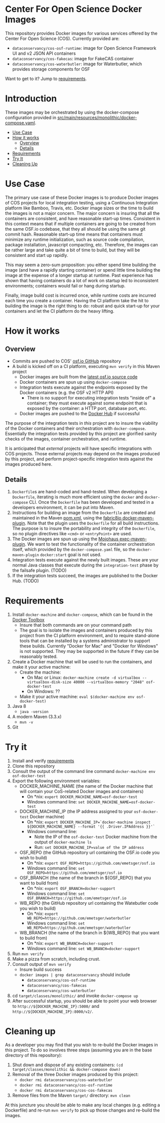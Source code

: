 # Center For Open Science Docker Images

This repository provides Docker images for various services offered by the Center For Open Science (COS).  Currently provided are:

* `dataconservancy/cos-osf-runtime`: image for Open Science Framework UI and v2 JSON API containers
* `dataconservancy/cos-fakecas`: image for FakeCAS container
* `dataconservancy/cos-waterbutler`: image for Waterbutler, which provides storage components for OSF

Want to get to it?  Jump to [requirements](#requirements).

# Introduction

These images may be orchestrated by using the docker-compose configuration provided in [src/main/resources/monolithic/docker-compose.yaml](src/main/resources/monolithic/docker-compose.yaml).


* [Use Case](#use-case)
* [How it works](#how-it-works)
    * [Overview](#overview)
    * [Details](#details)
* [Requirements](#requirements)
* [Try It](#try-it)
* [Cleaning Up](#cleaning-up)

# Use Case

The primary use case of these Docker images is to produce Docker images of COS projects for local integration testing, using a Continuous Integration platform like Bamboo, Travis, etc.  Docker image sizes or the time to build the images is not a major concern.  The major concern is insuring that all the containers are consistent, and have reasonable start-up times.  Consistent in this context means that if multiple containers are going to be created from the same OSF.io codebase, that they all should be using the same git commit hash.  Reasonable start-up time means that containers must minimize any runtime initialization, such as source code compilation, package installation, javascript compacting, etc.  Therefore, the images can be rather large and take quite a bit of time to build, but they will be consistent and start up rapidly.  

This may seem a zero-sum proposition: you either spend time building the image (and have a rapidly starting container) or spend little time building the image at the expense of a longer startup at runtime.  Past experience has shown that having containers do a lot of work on startup led to inconsistent environments; containers would fail or hang during startup.  

Finally, image build cost is incurred once, while runtime costs are incurred each time you create a container.  Having the CI platform take the hit to building the image is the right thing to do: robust and quick start-up for your containers and let the CI platform do the heavy lifting.   

# How it works

## Overview

* Commits are pushed to COS' [osf.io GitHub](https://github.com/CenterForOpenScience/osf.io) repository
* A build is kicked off on a CI platform, executing `mvn verify` in this Maven project
    * Docker images are built from the [latest osf.io source code](https://github.com/CenterForOpenScience/osf.io)
    * Docker containers are spun up using `docker-compose`
    * Integration tests execute against the endpoints exposed by the Docker containers (e.g. the OSF v2 HTTP API)
        * There is no support for executing integration tests "inside of" a container; they must execute against some endpoint that is exposed by the container: a HTTP port, database port, etc.
    * Docker images are pushed to the [Docker Hub](http://hub.docker.com/u/dataconservancy) if successful

The purpose of the integration tests in _this_ project are to insure the viability of the Docker containers and their orchestration with `docker-compose`.  Essentially the integration tests provided by this project are glorified sanity checks of the images, container orchestration, and runtime.

It is anticipated that _external_ projects will have specific integrations with COS projects.  Those external projects may depend on the images produced by this project, and perform project-specific integration tests against the images produced here.

## Details

1. `Dockerfile`s are hand-coded and hand-tested.  When developing a `Dockerfile`, iterating is much more efficient using the `docker` and `docker-compose` CLI.  Once the `Dockerfile` has been developed and tested in a developers environment, it can be put into Maven.
1. Instructions for building an image from the `Dockerfile` are created and maintained in the Maven [pom.xml](pom.xml), using the [fabric8io docker-maven-plugin](https://github.com/fabric8io/docker-maven-plugin).  Note that the plugin uses the `Dockerfile` for all build instructions.  The purpose is to insure the portability and integrity of the `Dockerfile`, so no plugin directives like `<cmd>` or `<entryPoint>` are used.
1. The Docker images are spun up using the [Mojohaus exec-maven-plugin](http://www.mojohaus.org/exec-maven-plugin/).  We want to test the functionality of the container orchestration itself, which provided by the `docker-compose.yaml` file, so the `docker-maven-plugin` `docker:start` goal is not used.
1. Integration tests execute against the newly built images. These are your normal Java classes that execute during the `integration-test` phase by the failsafe plugin.  (TODO)
1. If the integration tests succeed, the images are published to the Docker Hub. (TODO)

# Requirements

1. Install `docker-machine` and `docker-compose`, which can be found in the [Docker Toolbox](https://www.docker.com/products/docker-toolbox)
    * Insure that both commands are on your command path
    * The goal is to isolate the images and containers produced by this project from the CI platform environment, and to require stand-alone tools that can be installed by a systems administrator to support these builds.  Currently "Docker for Mac" and "Docker for Windows" is not supported.  They may be supported in the future if they can be reasonably tested.
1. Create a Docker machine that will be used to run the containers, and make it your active machine:
    * Create the machine:
        * On Mac or Linux: `docker-machine create -d virtualbox --virtualbox-disk-size 40000 --virtualbox-memory "2048" osf-docker-test`
        * On Windows: ??
    * Make it your active machine: `eval $(docker-machine env osf-docker-test)`
1. Java 8
    * `java -version`
1. A modern Maven (3.3.x)
    * `mvn -v`
1. Git    

# Try it

1. Install and verify [requirements](#requirements)
1. Clone this repository
1. Consult the output of the command line command `docker-machine env osf-docker-test`
1. Export the following environment variables:
    * DOCKER_MACHINE_NAME (the name of the Docker machine that will contain your CoS-related Docker images and containers)
        * On \*nix: `export DOCKER_MACHINE_NAME=osf-docker-test`
        * Windows command line: `set DOCKER_MACHINE_NAME=osf-docker-test`
    * DOCKER_MACHINE_IP (the IP address assigned to your `osf-docker-test` Docker machine)    
        * On \*nix: <code>export DOCKER_MACHINE_IP=\`docker-machine inspect ${DOCKER_MACHINE_NAME} --format '{{ .Driver.IPAddress }}'\`</code>
        * Windows command line:
            * Note the IP of the `osf-docker-test` Docker machine from the output of `docker-machine ls`
            * Run: `set DOCKER_MACHINE_IP=value of the IP address`
    * OSF_REPO (the GitHub repository url containing the OSF.io code you wish to build)
        * On \*nix: `export OSF_REPO=https://github.com/emetsger/osf.io`
        * Windows command line: `set OSF_REPO=https://github.com/emetsger/osf.io`       
    * OSF_BRANCH (the name of the branch in ${OSF_REPO} that you want to build from)
        * On \*nix: `export OSF_BRANCH=docker-support`
        * Windows command line: `set OSF_BRANCH=https://github.com/emetsger/osf.io`
    * WB_REPO (the GitHub repository url containing the Watebutler code you wish to build)
        * On \*nix: `export WB_REPO=https://github.com/emetsger/waterbutler`
        * Windows command line: `set WB_REPO=https://github.com/emetsger/waterbutler`
    * WB_BRANCH (the name of the branch in ${WB_REPO} that you want to build from)
        * On \*nix: `export WB_BRANCH=docker-support`
        * Windows command line: `set WB_BRANCH=docker-support`
1. Run `mvn verify`
1. Make a pizza from scratch, including crust.
1. Consult output of `mvn verify`
    * Insure build success
    * `docker images | grep dataconservancy` should include
        * `dataconservancy/cos-osf-runtime`
        * `dataconservancy/cos-fakecas`
        * `dataconservancy/cos-waterbutler`
1. cd `target/classes/monolithic/` and invoke `docker-compose up`
1. After successful startup, you should be able to point your web browser to `http://${DOCKER_MACHINE_IP}:5000/` and `http://${DOCKER_MACHINE_IP}:8000/v2/`.

# Cleaning up

As a developer you may find that you wish to re-build the Docker images in this project.  To do so involves three steps (assuming you are in the base directory of this repository):

1. Shut down and dispose of any existing containers: `(cd target/classes/monolithic && docker-compose down)`
1. Removal of the three Docker images produced by this project:
    * `docker rmi dataconservancy/cos-waterbutler`
    * `docker rmi dataconservancy/cos-osf-runtime`
    * `docker rmi dataconservancy/cos-cos-fakecas`
1. Remove files from the Maven `target/` directory: `mvn clean`

At this juncture you should be able to make any local changes (e.g. editing a Dockerfile) and re-run `mvn verify` to pick up those changes and re-build the images.
